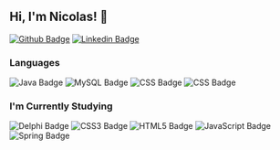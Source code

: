 
## Hi, I'm Nicolas! 👋

[![Github Badge](https://img.shields.io/badge/-Github-000?style=flat-square&logo=Github&logoColor=white&link=https://github.com/nicolas-ceruti)](https://github.com/nicolas-ceruti)
[![Linkedin Badge](https://img.shields.io/badge/-LinkedIn-blue?style=flat-square&logo=Linkedin&logoColor=white&link=https://www.linkedin.com/in/nicolasceruti/)](https://www.linkedin.com/in/nicolasceruti/)

###  Languages
![Java Badge](https://img.shields.io/badge/Java-ED8B00?style=for-the-badge&logo=java&logoColor=white) ![MySQL Badge](https://img.shields.io/badge/MySQL-00000F?style=for-the-badge&logo=mysql&logoColor=white) ![CSS Badge](https://img.shields.io/badge/CSS-239120?&style=for-the-badge&logo=css3&logoColor=white) ![CSS Badge](https://img.shields.io/badge/CSS-239120?&style=for-the-badge&logo=css3&logoColor=white) 


###  I'm Currently Studying

![Delphi Badge](https://img.shields.io/badge/Delphi-EE1F35.svg?style=for-the-badge&logo=Delphi&logoColor=white) ![CSS3 Badge](https://img.shields.io/badge/CSS3-1572B6?style=for-the-badge&logo=css3&logoColor=white) ![HTML5 Badge](https://img.shields.io/badge/HTML5-E34F26?style=for-the-badge&logo=html5&logoColor=white) ![JavaScript Badge](https://img.shields.io/badge/JavaScript-F7DF1E?style=for-the-badge&logo=javascript&logoColor=black) ![Spring Badge](https://img.shields.io/badge/Spring-6DB33F?style=for-the-badge&logo=spring&logoColor=white)

